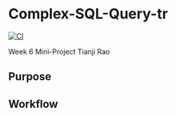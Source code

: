 # Complex-SQL-Query-tr

[![CI](https://github.com/nogibjj/Complex-SQL-Query-tr/actions/workflows/cicd.yml/badge.svg)](https://github.com/nogibjj/Complex-SQL-Query-tr/actions/workflows/cicd.yml)


Week 6 Mini-Project
Tianji Rao

## Purpose

## Workflow


## 